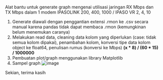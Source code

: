 Alat bantu untuk generate graph mengenai utilisasi jaringan RX Mbps dan TX Mbps dalam 1 modem IPASOLINK 200, 400, 1000 / IPASO VR 2, 4, 10

  1. Generate diawali dengan penggantian extensi .rmon ke .csv secara manual karena pandas tidak dapat membaca .rmon (kemungkinan belum menemukan caranya)
  2. Melakukan read data, cleaning data kolom yang diperlukan (case: tidak semua kolom dipakai), penambahan kolom, konversi tipe data kolom object ke float64, penulisan rumus (konversi ke Mbps) <b>(x * 8) / (60 * 15) / 1000000</b>
  3. Pembuatan plot/graph menggunakan library Matplotlib
  4. Sampel graph ![image](https://github.com/user-attachments/assets/9fad0528-13c7-44a6-8133-a2b2c8874396)


Sekian, terima kasih
